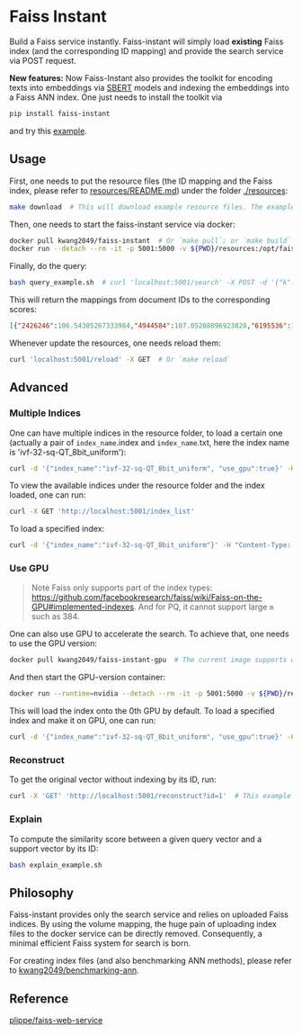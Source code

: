 # Faiss Instant
Build a Faiss service instantly. Faiss-instant will simply load **existing** Faiss index (and the corresponding ID mapping) and provide the search service via POST request. 

**New features:** Now Faiss-Instant also provides the toolkit for encoding texts into embeddings via [SBERT](https://sbert.net/) models and indexing the embeddings into a Faiss ANN index. One just needs to install the toolkit via
```bash
pip install faiss-instant
```
and try this [example](https://github.com/UKP-SQuARE/faiss-instant/blob/main/examples/beir_scifact/encode_and_index.sh).

## Usage
First, one needs to put the resource files (the ID mapping and the Faiss index, please refer to [resources/README.md](resources/README.md)) under the folder [./resources](./resources):
```bash
make download  # This will download example resource files. The example index comes from building a SQ index (QT_8bit_uniform) on a 10K-document version of the NQ corpus (dpr-single-nq-base was used for encoding). For other indices, please find under https://public.ukp.informatik.tu-darmstadt.de/kwang/faiss-instant/.
```
Then, one needs to start the faiss-instant service via docker:
```bash
docker pull kwang2049/faiss-instant  # Or `make pull`; or `make build` to build the docker image
docker run --detach --rm -it -p 5001:5000 -v ${PWD}/resources:/opt/faiss-instant/resources --name faiss-instant kwang2049/faiss-instant  # Or `make run`; notice here a volume mapping will be made from ./resources to /opt/faiss-instant in the container
```
Finally, do the query:
```bash
bash query_example.sh  # curl 'localhost:5001/search' -X POST -d '{"k": 5, "vectors":  [[0.31800827383995056, -0.19993115961551666, -0.029884858056902885, ...]]}'
```
This will return the mappings from document IDs to the corresponding scores:
```json
[{"2426246":106.54305267333984,"4944584":107.05268096923828,"6195536":106.5833511352539,"6398884":107.19760131835938,"8077664":107.86164093017578}]
```
Whenever update the resources, one needs reload them:
```bash
curl 'localhost:5001/reload' -X GET  # Or `make reload`
```

## Advanced 
### Multiple Indices
One can have multiple indices in the resource folder, to load a certain one (actually a pair of `index_name`.index and `index_name`.txt, here the index name is 'ivf-32-sq-QT_8bit_uniform'):
```bash
curl -d '{"index_name":"ivf-32-sq-QT_8bit_uniform", "use_gpu":true}' -H "Content-Type: application/json" -X POST 'http://localhost:5001/reload'
```
To view the available indices under the resource folder and the index loaded, one can run:
```bash
curl -X GET 'http://localhost:5001/index_list'
```
To load a specified index:
```bash
curl -d '{"index_name":"ivf-32-sq-QT_8bit_uniform"}' -H "Content-Type: application/json" -X POST 'http://localhost:5001/reload'
```

### Use GPU
> Note Faiss only supports part of the index types: https://github.com/facebookresearch/faiss/wiki/Faiss-on-the-GPU#implemented-indexes. And for PQ, it cannot support large `m` such as 384.

One can also use GPU to accelerate the search. To achieve that, one needs to use the GPU version:
```bash
docker pull kwang2049/faiss-instant-gpu  # The current image supports only CUDA 10.2 or higher version
```
And then start the GPU-version container:
```bash
docker run --runtime=nvidia --detach --rm -it -p 5001:5000 -v ${PWD}/resources:/opt/faiss-instant/resources --name faiss-instant-gpu kwang2049/faiss-instant-gpu  # Or `make run-gpu`
```
This will load the index onto the 0th GPU by default. To load a specified index and make it on GPU, one can run:
```bash
curl -d '{"index_name":"ivf-32-sq-QT_8bit_uniform", "use_gpu":true}' -H "Content-Type: application/json" -X POST 'http://localhost:5001/reload'
```

### Reconstruct
To get the original vector without indexing by its ID, run:
```bash
curl -X 'GET' 'http://localhost:5001/reconstruct?id=1'  # This example returns the vector by its ID='1'
```

### Explain
To compute the similarity score between a given query vector and a support vector by its ID:
```bash
bash explain_example.sh
```


## Philosophy
Faiss-instant provides only the search service and relies on uploaded Faiss indices. By using the volume mapping, the huge pain of uploading index files to the docker service can be directly removed. Consequently, a minimal efficient Faiss system for search is born.

For creating index files (and also benchmarking ANN methods), please refer to [kwang2049/benchmarking-ann](https://github.com/kwang2049/benchmarking-ann).

## Reference
[plippe/faiss-web-service](https://github.com/plippe/faiss-web-service)
